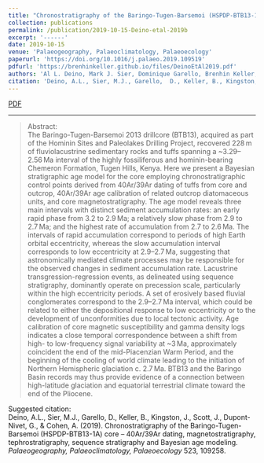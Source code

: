 ```yaml
---
title: "Chronostratigraphy of the Baringo-Tugen-Barsemoi (HSPDP-BTB13-1A) core – 40Ar/39Ar dating, magnetostratigraphy, tephrostratigraphy, sequence stratigraphy and Bayesian age modeling"
collection: publications
permalink: /publication/2019-10-15-Deino-etal-2019b
excerpt: '------'
date: 2019-10-15
venue: 'Palaeogeography, Palaeoclimatology, Palaeoecology'
paperurl: 'https://doi.org/10.1016/j.palaeo.2019.109519'
pdfurl: 'https://brenhinkeller.github.io/files/DeinoEtAl2019.pdf'
authors: 'Al L. Deino, Mark J. Sier, Dominique Garello, Brenhin Keller, John Kingston, Jennifer Scott, Guillaume Dupont-Nivet, and  A. Cohen'
citation: 'Deino, A.L., Sier, M.J., Garello,  D., Keller, B., Kingston, J., Scott, J., Dupont-Nivet, G., &amp; Cohen, A. (2019). Chronostratigraphy of the Baringo-Tugen-Barsemoi (HSPDP-BTB13-1A) core – 40Ar/39Ar dating, magnetostratigraphy, tephrostratigraphy, sequence stratigraphy and Bayesian age modeling. <i>Palaeogeography, Palaeoclimatology, Palaeoecology</i> 523, 109258.'
---
```

<a href='https://brenhinkeller.github.io/files/DeinoEtAl2019.pdf'>PDF</a>&nbsp;&nbsp;&nbsp;&nbsp;

------

>Abstract: <br/>The Baringo-Tugen-Barsemoi 2013 drillcore (BTB13), acquired as part of the Hominin Sites and Paleolakes Drilling Project, recovered 228 m of fluviolacustrine sedimentary rocks and tuffs spanning a ~3.29–2.56 Ma interval of the highly fossiliferous and hominin-bearing Chemeron Formation, Tugen Hills, Kenya. Here we present a Bayesian stratigraphic age model for the core employing chronostratigraphic control points derived from 40Ar/39Ar dating of tuffs from core and outcrop, 40Ar/39Ar age calibration of related outcrop diatomaceous units, and core magnetostratigraphy. The age model reveals three main intervals with distinct sediment accumulation rates: an early rapid phase from 3.2 to 2.9 Ma; a relatively slow phase from 2.9 to 2.7 Ma; and the highest rate of accumulation from 2.7 to 2.6 Ma. The intervals of rapid accumulation correspond to periods of high Earth orbital eccentricity, whereas the slow accumulation interval corresponds to low eccentricity at 2.9–2.7 Ma, suggesting that astronomically mediated climate processes may be responsible for the observed changes in sediment accumulation rate. Lacustrine transgression-regression events, as delineated using sequence stratigraphy, dominantly operate on precession scale, particularly within the high eccentricity periods. A set of erosively based fluvial conglomerates correspond to the 2.9–2.7 Ma interval, which could be related to either the depositional response to low eccentricity or to the development of unconformities due to local tectonic activity. Age calibration of core magnetic susceptibility and gamma density logs indicates a close temporal correspondence between a shift from high- to low-frequency signal variability at ~3 Ma, approximately coincident the end of the mid-Piacenzian Warm Period, and the beginning of the cooling of world climate leading to the initiation of Northern Hemispheric glaciation c. 2.7 Ma. BTB13 and the Baringo Basin records may thus provide evidence of a connection between high-latitude glaciation and equatorial terrestrial climate toward the end of the Pliocene.

Suggested citation: <br/>Deino, A.L., Sier, M.J., Garello,  D., Keller, B., Kingston, J., Scott, J., Dupont-Nivet, G., & Cohen, A. (2019). Chronostratigraphy of the Baringo-Tugen-Barsemoi (HSPDP-BTB13-1A) core – 40Ar/39Ar dating, magnetostratigraphy, tephrostratigraphy, sequence stratigraphy and Bayesian age modeling. <i>Palaeogeography, Palaeoclimatology, Palaeoecology</i> 523, 109258.